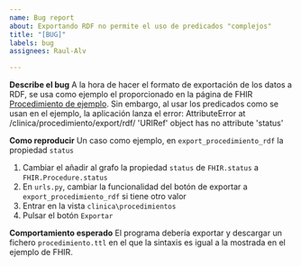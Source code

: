 ```yaml
---
name: Bug report
about: Exportando RDF no permite el uso de predicados "complejos"
title: "[BUG]"
labels: bug
assignees: Raul-Alv

---
```


**Describe el bug**
A la hora de hacer el formato de exportación de los datos a RDF, se usa como ejemplo el proporcionado en la página de FHIR [Procedimiento de ejemplo](https://hl7.org/fhir/us/dental-data-exchange/Procedure-Oral-eval-example.ttl.html). Sin embargo, al usar los predicados como se usan en el ejemplo, la aplicación lanza el error: AttributeError at /clinica/procedimiento/export/rdf/
'URIRef' object has no attribute 'status'

**Como reproducir**
Un caso como ejemplo, en `export_procedimiento_rdf` la propiedad `status`
1. Cambiar el añadir al grafo la propiedad `status` de `FHIR.status` a `FHIR.Procedure.status`
2. En `urls.py`, cambiar la funcionalidad del botón de exportar a `export_procedimiento_rdf` si tiene otro valor
3. Entrar en la vista `clinica\procedimientos`
4. Pulsar el botón `Exportar`

**Comportamiento esperado**
El programa debería exportar y descargar un fichero `procedimiento.ttl` en el que la sintaxis es igual a la mostrada en el ejemplo de FHIR.
